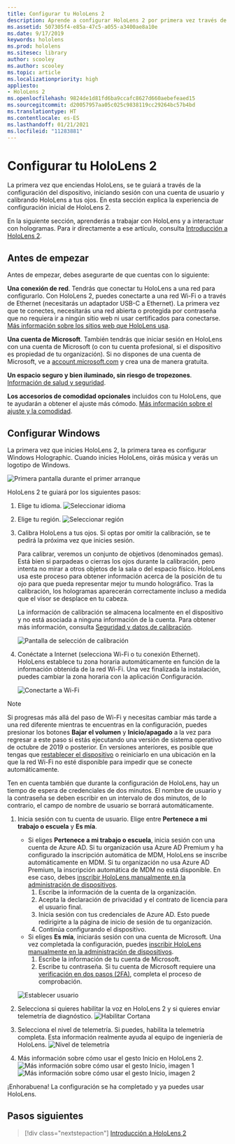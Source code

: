 ```yaml
---
title: Configurar tu HoloLens 2
description: Aprende a configurar HoloLens 2 por primera vez través de una red Wi-Fi con una cuenta de Microsoft (MSA) o de Azure Active Directory (AAD).
ms.assetid: 507305f4-e85a-47c5-a055-a3400ae8a10e
ms.date: 9/17/2019
keywords: hololens
ms.prod: hololens
ms.sitesec: library
author: scooley
ms.author: scooley
ms.topic: article
ms.localizationpriority: high
appliesto:
- HoloLens 2
ms.openlocfilehash: 9824de1d81fd6ba9ccafc8627d660aebefeaed15
ms.sourcegitcommit: d20057957aa05c025c9838119cc29264bc57b4bd
ms.translationtype: HT
ms.contentlocale: es-ES
ms.lasthandoff: 01/21/2021
ms.locfileid: "11283881"
---
```

# Configurar tu HoloLens 2

La primera vez que enciendas HoloLens, se te guiará a través de la configuración del dispositivo, iniciando sesión con una cuenta de usuario y calibrando HoloLens a tus ojos.  En esta sección explica la experiencia de configuración inicial de HoloLens 2.

En la siguiente sección, aprenderás a trabajar con HoloLens y a interactuar con hologramas. Para ir directamente a ese artículo, consulta [Introducción a HoloLens 2](hololens2-basic-usage.md).

## Antes de empezar

Antes de empezar, debes asegurarte de que cuentas con lo siguiente:

**Una conexión de red**. Tendrás que conectar tu HoloLens a una red para configurarlo. Con HoloLens 2, puedes conectarte a una red Wi-Fi o a través de Ethernet (necesitarás un adaptador USB-C a Ethernet). La primera vez que te conectes, necesitarás una red abierta o protegida por contraseña que no requiera ir a ningún sitio web ni usar certificados para conectarse. [Más información sobre los sitios web que HoloLens usa](hololens-offline.md).

**Una cuenta de Microsoft**. También tendrás que iniciar sesión en HoloLens con una cuenta de Microsoft (o con tu cuenta profesional, si el dispositivo es propiedad de tu organización). Si no dispones de una cuenta de Microsoft, ve a [account.microsoft.com](https://account.microsoft.com) y crea una de manera gratuita.

**Un espacio seguro y bien iluminado, sin riesgo de tropezones**. [Información de salud y seguridad](https://go.microsoft.com/fwlink/p/?LinkId=746661).

**Los accesorios de comodidad opcionales** incluidos con tu HoloLens, que te ayudarán a obtener el ajuste más cómodo. [Más información sobre el ajuste y la comodidad](hololens2-setup.md#adjust-fit).

## Configurar Windows

La primera vez que inicies HoloLens 2, la primera tarea es configurar Windows Holographic.  Cuando inicies HoloLens, oirás música y verás un logotipo de Windows.

![Primera pantalla durante el primer arranque](images/01-magic-moment.png)

HoloLens 2 te guiará por los siguientes pasos:

1. Elige tu idioma.
    ![Seleccionar idioma](images/04-language.png)

1. Elige tu región.
    ![Seleccionar región](images/05-region.png)

1. Calibra HoloLens a tus ojos.  Si optas por omitir la calibración, se te pedirá la próxima vez que inicies sesión.

    Para calibrar, veremos un conjunto de objetivos (denominados gemas). Está bien si parpadeas o cierras los ojos durante la calibración, pero intenta no mirar a otros objetos de la sala o del espacio físico. HoloLens usa este proceso para obtener información acerca de la posición de tu ojo para que pueda representar mejor tu mundo holográfico. Tras la calibración, los hologramas aparecerán correctamente incluso a medida que el visor se desplace en tu cabeza.

    La información de calibración se almacena localmente en el dispositivo y no está asociada a ninguna información de la cuenta. Para obtener más información, consulta [Seguridad y datos de calibración](hololens-calibration.md#calibration-data-and-security).

    ![Pantalla de selección de calibración](images/06-et-corners.png)

1. Conéctate a Internet (selecciona Wi-Fi o tu conexión Ethernet).
     HoloLens establece tu zona horaria automáticamente en función de la información obtenida de la red Wi-Fi. Una vez finalizada la instalación, puedes cambiar la zona horaria con la aplicación Configuración.

    ![Conectarte a Wi-Fi](images/11-network.png)
> [!NOTE] 
> Si progresas más allá del paso de Wi-Fi y necesitas cambiar más tarde a una red diferente mientras te encuentras en la configuración, puedes presionar los botones **Bajar el volumen** y **Inicio/apagado** a la vez para regresar a este paso si estás ejecutando una versión de sistema operativo de octubre de 2019 o posterior. En versiones anteriores, es posible que tengas que [restablecer el dispositivo](hololens-recovery.md) o reiniciarlo en una ubicación en la que la red Wi-Fi no esté disponible para impedir que se conecte automáticamente.
> 
> Ten en cuenta también que durante la configuración de HoloLens, hay un tiempo de espera de credenciales de dos minutos. El nombre de usuario y la contraseña se deben escribir en un intervalo de dos minutos, de lo contrario, el campo de nombre de usuario se borrará automáticamente.

1. Inicia sesión con tu cuenta de usuario. Elige entre **Pertenece a mi trabajo o escuela** y **Es mía**.
    - Si eliges **Pertenece a mi trabajo o escuela**, inicia sesión con una cuenta de Azure AD. Si tu organización usa Azure AD Premium y ha configurado la inscripción automática de MDM, HoloLens se inscribe automáticamente en MDM. Si tu organización no usa Azure AD Premium, la inscripción automática de MDM no está disponible. En ese caso, debes [inscribir HoloLens manualmente en la administración de dispositivos](hololens-enroll-mdm.md#different-ways-to-enroll).
        1. Escribe la información de la cuenta de la organización.
        1. Acepta la declaración de privacidad y el contrato de licencia para el usuario final.
        1. Inicia sesión con tus credenciales de Azure AD. Esto puede redirigirte a la página de inicio de sesión de tu organización.
        1. Continúa configurando el dispositivo.
    - Si eliges **Es mía**, iniciarás sesión con una cuenta de Microsoft. Una vez completada la configuración, puedes [inscribir HoloLens manualmente en la administración de dispositivos](hololens-enroll-mdm.md#different-ways-to-enroll).
        1. Escribe la información de tu cuenta de Microsoft.
        2. Escribe tu contraseña. Si tu cuenta de Microsoft requiere una [verificación en dos pasos (2FA)](https://blogs.technet.microsoft.com/microsoft_blog/2013/04/17/microsoft-account-gets-more-secure/), completa el proceso de comprobación.

    ![Establecer usuario](images/13-device-owner.png)

1. Selecciona si quieres habilitar la voz en HoloLens 2 y si quieres enviar telemetría de diagnóstico.
    ![Habilitar Cortana](images/22-do-more-with-voice.png)

1. Selecciona el nivel de telemetría. Si puedes, habilita la telemetría completa. Esta información realmente ayuda al equipo de ingeniería de HoloLens.
     ![Nivel de telemetría](images/24-telemetry.png)

1. Más información sobre cómo usar el gesto Inicio en HoloLens 2.
     ![Más información sobre cómo usar el gesto Inicio, imagen 1](images/26-01-startmenu-learning.png) ![Más información sobre cómo usar el gesto Inicio, imagen 2](images/26-02-startmenu-learning.png)

¡Enhorabuena!  La configuración se ha completado y ya puedes usar HoloLens.

## Pasos siguientes

> [!div class="nextstepaction"]
> [Introducción a HoloLens 2](hololens2-basic-usage.md)
